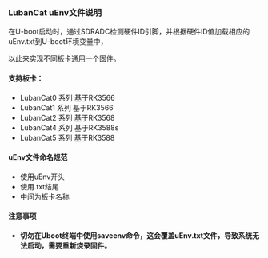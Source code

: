 ### LubanCat uEnv文件说明

在U-boot启动时，通过SDRADC检测硬件ID引脚，并根据硬件ID值加载相应的uEnv.txt到U-boot环境变量中，

以此来实现不同板卡通用一个固件。

#### 支持板卡：

- LubanCat0 系列 基于RK3566
- LubanCat1 系列 基于RK3566
- LubanCat2 系列 基于RK3568
- LubanCat4 系列 基于RK3588s
- LubanCat5 系列 基于RK3588

#### uEnv文件命名规范

- 使用uEnv开头
- 使用.txt结尾
- 中间为板卡名称


#### 注意事项

- **切勿在Uboot终端中使用saveenv命令，这会覆盖uEnv.txt文件，导致系统无法启动，需要重新烧录固件。**
